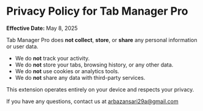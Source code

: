 # Privacy Policy for Tab Manager Pro

**Effective Date:** May 8, 2025

Tab Manager Pro does **not collect**, **store**, or **share** any personal information or user data.

- We do **not** track your activity.
- We do **not** store your tabs, browsing history, or any other data.
- We do **not** use cookies or analytics tools.
- We do **not** share any data with third-party services.

This extension operates entirely on your device and respects your privacy.

If you have any questions, contact us at arbazansari29a@gmail.com
